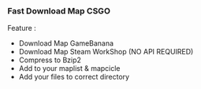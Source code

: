 ### Fast Download Map CSGO

Feature : 
  - Download Map GameBanana
  - Download Map Steam WorkShop (NO API REQUIRED)
  - Compress to Bzip2
  - Add to your maplist & mapcicle
  - Add your files to correct directory

